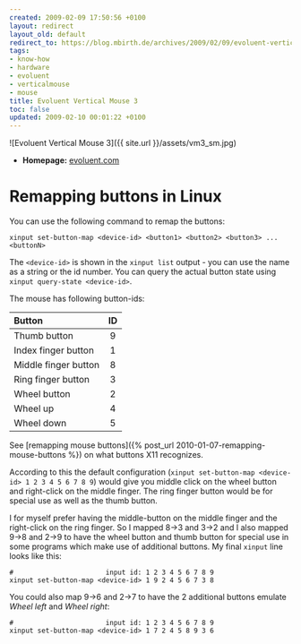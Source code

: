 ```yaml
---
created: 2009-02-09 17:50:56 +0100
layout: redirect
layout_old: default
redirect_to: https://blog.mbirth.de/archives/2009/02/09/evoluent-vertical-mouse-3.html
tags:
- know-how
- hardware
- evoluent
- verticalmouse
- mouse
title: Evoluent Vertical Mouse 3
toc: false
updated: 2009-02-10 00:01:22 +0100
---
```


![Evoluent Vertical Mouse 3]({{ site.url }}/assets/vm3_sm.jpg)

  * **Homepage:** [evoluent.com](http://www.evoluent.com/vm3.html)

Remapping buttons in Linux
==========================

You can use the following command to remap the buttons:

    xinput set-button-map <device-id> <button1> <button2> <button3> ... <buttonN>

The `<device-id>` is shown in the `xinput list` output - you can use the name as a string or the id number. You can query the actual button state using `xinput query-state <device-id>`.

The mouse has following button-ids:

| Button                | ID |
|:----------------------|:--:|
| Thumb button          |  9 |
| Index finger button   |  1 |
| Middle finger button  |  8 |
| Ring finger button    |  3 |
| Wheel button          |  2 |
| Wheel up              |  4 |
| Wheel down            |  5 |

See [remapping mouse buttons]({% post_url 2010-01-07-remapping-mouse-buttons %}) on what buttons X11 recognizes.

According to this the default configuration (`xinput set-button-map <device-id> 1 2 3 4 5 6 7 8 9`) would give you middle click on the wheel button and right-click on the middle finger.
The ring finger button would be for special use as well as the thumb button.

I for myself prefer having the middle-button on the middle finger and the right-click on the ring finger.
So I mapped 8→3 and 3→2 and I also mapped 9→8 and 2→9 to have the wheel button and thumb button for special use in some programs which make use of additional buttons.
My final `xinput` line looks like this:

    #                       input id: 1 2 3 4 5 6 7 8 9
    xinput set-button-map <device-id> 1 9 2 4 5 6 7 3 8

You could also map 9→6 and 2→7 to have the 2 additional buttons emulate *Wheel left* and *Wheel right*:

    #                       input id: 1 2 3 4 5 6 7 8 9
    xinput set-button-map <device-id> 1 7 2 4 5 8 9 3 6